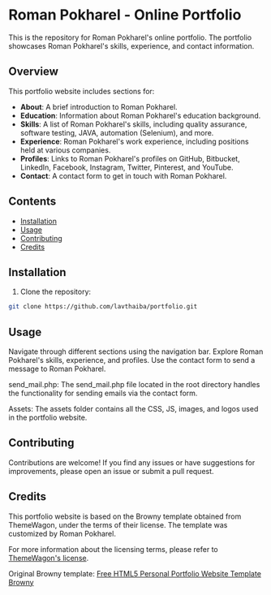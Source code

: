 # Roman Pokharel - Online Portfolio

This is the repository for Roman Pokharel's online portfolio. The portfolio showcases Roman Pokharel's skills, experience, and contact information.

## Overview

This portfolio website includes sections for:

- **About**: A brief introduction to Roman Pokharel.
- **Education**: Information about Roman Pokharel's education background.
- **Skills**: A list of Roman Pokharel's skills, including quality assurance, software testing, JAVA, automation (Selenium), and more.
- **Experience**: Roman Pokharel's work experience, including positions held at various companies.
- **Profiles**: Links to Roman Pokharel's profiles on GitHub, Bitbucket, LinkedIn, Facebook, Instagram, Twitter, Pinterest, and YouTube.
- **Contact**: A contact form to get in touch with Roman Pokharel.

## Contents

- [Installation](#installation)
- [Usage](#usage)
- [Contributing](#contributing)
- [Credits](#credits)

## Installation

1. Clone the repository:

```bash
git clone https://github.com/lavthaiba/portfolio.git

```

## Usage
Navigate through different sections using the navigation bar.
Explore Roman Pokharel's skills, experience, and profiles.
Use the contact form to send a message to Roman Pokharel.

send_mail.php: The send_mail.php file located in the root directory handles the functionality for sending emails via the contact form.

Assets: The assets folder contains all the CSS, JS, images, and logos used in the portfolio website.

## Contributing
Contributions are welcome! If you find any issues or have suggestions for improvements, please open an issue or submit a pull request.

## Credits

This portfolio website is based on the Browny template obtained from ThemeWagon, under the terms of their license. The template was customized by Roman Pokharel.

For more information about the licensing terms, please refer to [ThemeWagon's license](https://themewagon.com/license/).

Original Browny template: [Free HTML5 Personal Portfolio Website Template Browny](https://themewagon.com/themes/free-html5-personal-portfolio-website-template-browny/)


